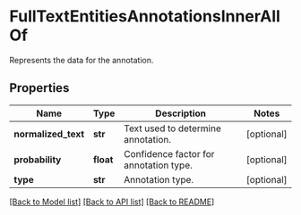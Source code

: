 # FullTextEntitiesAnnotationsInnerAllOf

Represents the data for the annotation.

## Properties
Name | Type | Description | Notes
------------ | ------------- | ------------- | -------------
**normalized_text** | **str** | Text used to determine annotation. | [optional] 
**probability** | **float** | Confidence factor for annotation type. | [optional] 
**type** | **str** | Annotation type. | [optional] 

[[Back to Model list]](../README.md#documentation-for-models) [[Back to API list]](../README.md#documentation-for-api-endpoints) [[Back to README]](../README.md)


